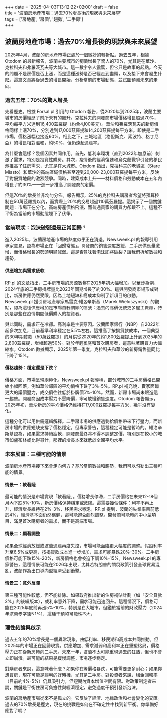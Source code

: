 +++
date = '2025-04-03T13:12:22+02:00'
draft = false  
title = '波蘭房地產市場：過去70%增長後的現狀與未來展望'  
tags = ['房地產', '房價', '趨勢', '二手房']  
+++


## 波蘭房地產市場：過去70%增長後的現狀與未來展望

2025年4月，波蘭的房地產市場正處於一個微妙的轉折點。過去五年，根據 Otodom 的最新報告，波蘭主要城市的房價增長了驚人的70%，尤其是在華沙、克拉科夫和弗羅茨瓦夫等大城市。這一數字令人震驚，但它只是故事的起點。今天的問題不是房價是否上漲，而是這種漲勢是否已經走到盡頭，以及接下來會發生什麼。這篇文章將從過去的增長開始，分析當前的市場動態，並試圖預測未來的走向。

### 過去五年：70%的驚人增長

先看歷史。根據 Forsal.pl 引用的 Otodom 報告，從2020年到2025年，波蘭主要城市的房價經歷了前所未有的飆升。克拉科夫的開發商市場價格增長超過70%，平均每平方米達到16,400茲羅提（約合4,100美元）。華沙和弗羅茨瓦夫的新房價格同樣上漲70%，分別達到17,000茲羅提和14,200茲羅提每平方米。即使是二手市場，價格漲幅也接近60%。相比之下，三城地區（格但斯克、索波特、格丁尼亞）的增長相對溫和，約50%，但仍遠超通脹率。

為什麼會這樣？幾個因素共同作用。首先，低利率環境（直到2022年加息前）刺激了需求，特別是投資性購房。其次，疫情後的經濟復甦和烏克蘭戰爭引發的移民潮推高了住房需求，尤其是在大城市。Otodom 指出，克拉科夫的老城區（Stare Miasto）和華沙的高端區域價格甚至達到20,000-23,000茲羅提每平方米，反映了對優質地段的激烈競爭。同時，建築成本上升——材料價格和勞動成本在五年內增長了約30%——進一步推高了開發商的定價。

但這70%的增長並非均勻分佈。報告顯示，25%的克拉科夫購房者希望將預算控制在50萬茲羅提以內，而實際上20%的交易超過110萬茲羅提。這揭示了一個關鍵問題：市場正在分化。高端房產價格飛漲，而普通買家的購買力卻跟不上。這種不平衡為當前的市場動態埋下了伏筆。

### 當前現狀：泡沫破裂還是正常回歸？

進入2025年，波蘭房地產市場的熱度似乎正在消退。Newsweek.pl 的報導引用專家意見，認為市場正在「回歸常態」。開發商的銷售速度放緩，二手房供應量激增，而價格增長的勢頭明顯減弱。這是否意味著泡沫即將破裂？讓我們拆解數據和趨勢。

#### 供應增加與需求疲軟
RP.pl 的文章指出，二手房市場的房源數量在2025年初大幅增加。以華沙為例，2024年底的二手房掛牌量比2023年同期增長了約30%。這與開發商市場形成對比，新房供應仍然受限，因為土地短缺和高成本抑制了新項目的啟動。Newsweek.pl 援引房地產專家馬雷克·維洛辛斯基（Marek Wieloszyński）的觀點，認為這種供應增加是市場自我調節的信號：過去的高價促使更多屋主賣房，特別是那些在疫情期間低價購入的投資者。

與此同時，需求正在冷卻。高利率是主要原因。波蘭國家銀行（NBP）自2022年起多次加息，目前基準利率穩定在5.5%左右。這推高了按揭貸款成本，一個典型的30年期貸款（50萬茲羅提）的月供從2020年的約1,800茲羅提上升到2025年的2,800茲羅提，增幅超過50%。對於年輕家庭和首次購房者，這意味著購買力大幅縮水。Otodom 數據顯示，2025年第一季度，克拉科夫和華沙的新房銷售量同比下降了15%。

#### 價格趨勢：穩定還是下跌？
價格方面，市場呈現兩極化。Newsweek.pl 報導稱，部分城市的二手房價格已開始小幅回落，例如華沙郊區的平均價格下跌了3%-5%。RP.pl 補充說，賣家面臨更大的議價壓力，成交價往往低於掛牌價5%-10%。然而，新房市場尚未跟進這一趨勢。開發商因成本壓力不愿降價，寧可放慢銷售速度。Otodom 報告顯示，2025年初，華沙新房的平均價格仍維持在17,000茲羅提每平方米，幾乎沒有變化。

這種分化可以用供需邏輯解釋。二手房市場的供應過剩給價格帶來下行壓力，而新房市場的供應短缺支撐了價格穩定。但專家警告，這種穩定可能是暫時的。維洛辛斯基認為，如果需求持續疲軟，開發商最終將不得不調整定價，特別是在較小的城市如盧布林或比得哥什，那裡的增長本來就低於全國平均水平。

### 未來展望：三種可能的情景

波蘭房地產市場接下來會走向何方？基於當前數據和趨勢，我們可以勾勒出三種可能的情景。

#### 情景一：軟著陸
最可能的情況是市場實現「軟著陸」。價格增長停滯，二手房價格在未來12-18個月內下跌5%-10%，新房價格保持穩定或微降。這需要幾個條件：利率不再上升，經濟增長維持在2%-3%，移民需求穩定。RP.pl 提到，波蘭的失業率目前低於4%，經濟基本面仍然穩健，這可能避免劇烈調整。開發商可能轉向中小型項目，滿足首次購房者的需求，而不是高端市場。

#### 情景二：顯著調整
如果全球經濟放緩或波蘭通脹再度失控，市場可能面臨更大幅度的調整。假設利率升至6.5%或更高，按揭貸款成本進一步增加，需求可能暴跌20%-30%。二手房價格可能下跌15%-20%，新房價格也會被迫下調10%-15%。Newsweek.pl 的專家警告，這種情景可能在2026年出現，尤其若特朗普的關稅政策引發全球貿易混亂，波蘭作為出口導向型經濟受到衝擊。

#### 情景三：意外反彈
第三種可能性較低，但不能排除。如果政府推出新的住房補貼計劃（如「安全貸款2%」的後續版本），或利率意外下降，需求可能迅速回升。這種情況下，價格可能在2025年底前再漲5%-10%，特別是在大城市。但鑑於當前的財政壓力（2024年波蘭赤字達5.1%），這種干預的可能性不大。

### 理性結論與啟示

過去五年的70%增長是一個異常現象，由低利率、移民潮和高成本共同推動。但2025年的市場正在回歸現實。供應增加、需求減弱和高利率正在重塑格局，價格壓力正在從新房轉向二手房。未來一年，波蘭不太可能重現過去的狂熱，但也不會立即崩潰。最可能的結果是緩慢調整，市場逐步穩定。

對購房者來說，這意味著什麼？如果你在等價格暴跌，可能需要更多耐心；如果你想買房，現在可能是談判的好時機，尤其是二手房。對投資者來說，租金回報率（目前約4%-5%）仍具吸引力，但短期內資本增值空間有限。對政策制定者來說，關鍵是平衡住房可負擔性與經濟穩定，避免過度干預引發新泡沫。

波蘭的房地產市場從來不是孤立的。它反映了經濟、地緣政治和社會變化的交匯。過去的70%增長是歷史，現在的挑戰是如何在不確定性中找到新平衡。你準備好應對了嗎？
